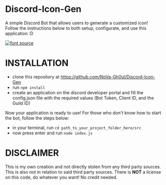 # Discord-Icon-Gen
A simple Discord Bot that allows users to generate a customized icon! Follow the instructions below to both setup, configurate, and use this application :D

<p align="left">
  <a href="https://www.dafont.com/another-danger.font">
  <img alt="font source" title="Profile Icon Font"
    src="https://custom-icon-badges.demolab.com/just%20the%20message-8A2BE2"/></a>
</p>



# INSTALLATION 

- clone this repository at https://github.com/NoVa-Gh0ul/Discord-Icon-Gen
- run `npm install`
- create an application on the discord developer portal and fill the config.json file with the required values (Bot Token, Client ID, and the Guild ID)

Now your application is ready to use! For those who don't know how to start the bot, follow the steps below:

- in your terminal, run `cd path_to_your_project_folder_here/src`
- now press enter and run `node index.js`



# DISCLAIMER

This is my own creation and not directly stolen from any third party sources. This is also not in relation to said third party sources. There is **NOT** a license on this code, do whatever you want! No credit needed.
